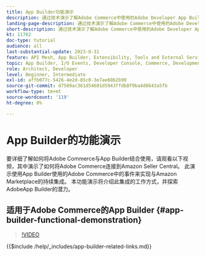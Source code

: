 ```yaml
---
title: App Builder功能演示
description: 通过技术演示了解Adobe Commerce中使用的Adobe Developer App Builder
landing-page-description: 通过技术演示了解Adobe Commerce中使用的Adobe Developer App Builder
short-description: 通过技术演示了解Adobe Commerce中使用的Adobe Developer App Builder
kt: 11762
doc-type: tutorial
audience: all
last-substantial-update: 2023-8-31
feature: API Mesh, App Builder, Extensibility, Tools and External Services, Backend Development
topic: App Builder, I/O Events, Developer Console, Commerce, Development, Integrations
role: Architect, Developer
level: Beginner, Intermediate
exl-id: affb077c-5426-4e2d-85c0-3e7ae60b2b99
source-git-commit: d7509ac361d54601d5943ffdb8f9ba4d8643a5fb
workflow-type: tm+mt
source-wordcount: '119'
ht-degree: 0%

---
```


# App Builder的功能演示

要详细了解如何将Adobe Commerce与App Builder结合使用，请观看以下视频，其中演示了如何将Adobe Commerce连接到Amazon Seller Central。 此演示使用App Builder使用的Adobe Commerce中的事件来实现与Amazon Marketplace的持续集成。 本功能演示将介绍此集成的工作方式，并探索AdobeApp Builder的潜力。

## 适用于Adobe Commerce的App Builder {#app-builder-functional-demonstration}

>[!VIDEO](https://video.tv.adobe.com/v/3450101?learn=on&captions=chi_hans)

{{$include /help/_includes/app-builder-related-links.md}}
